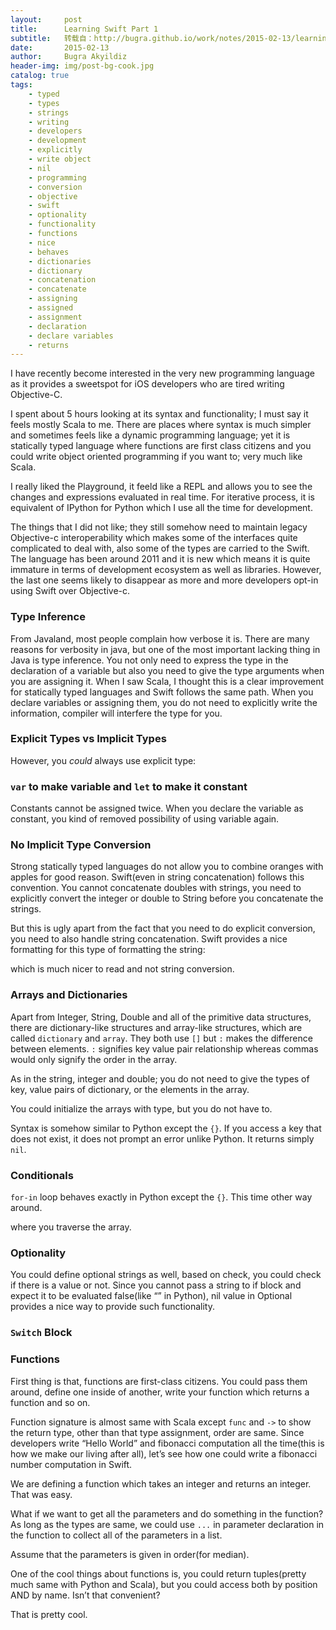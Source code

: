 ```yaml
---
layout:     post
title:      Learning Swift Part 1
subtitle:   转载自：http://bugra.github.io/work/notes/2015-02-13/learning-swift-part-1/
date:       2015-02-13
author:     Bugra Akyildiz
header-img: img/post-bg-cook.jpg
catalog: true
tags:
    - typed
    - types
    - strings
    - writing
    - developers
    - development
    - explicitly
    - write object
    - nil
    - programming
    - conversion
    - objective
    - swift
    - optionality
    - functionality
    - functions
    - nice
    - behaves
    - dictionaries
    - dictionary
    - concatenation
    - concatenate
    - assigning
    - assigned
    - assignment
    - declaration
    - declare variables
    - returns
---
```


I have recently become interested in the very new programming language as it 
provides a sweetspot for iOS developers who are tired writing Objective-C. 

I spent about 5 hours looking at its syntax and functionality; I must say it feels
mostly Scala to me. There are places where syntax is much simpler and sometimes
feels like a dynamic programming language; yet it is statically typed language where
functions are first class citizens and you could write object oriented programming
if you want to; very much like Scala. 

I really liked the Playground, it feeld like a REPL and allows you to see the
changes and expressions evaluated in real time. For iterative process, it is 
equivalent of IPython for Python which I use all the time for development.

The things that I did not like; they still somehow need to maintain legacy 
Objective-c interoperability which makes some of the interfaces quite complicated 
to deal with, also some of the types are carried to the Swift. The language has been
around 2011 and it is new which means it is quite immature in terms of development 
ecosystem as well as libraries. However, the last one seems likely to disappear 
as more and more developers opt-in using Swift over Objective-c.

### Type Inference

From Javaland, most people complain how verbose it is. There are many reasons
for verbosity in java, but one of the most important lacking thing in Java is 
type inference. You not only need to express the type in the declaration of a 
variable but also you need to give the type arguments when you are assigning it.
When I saw Scala, I thought this is a clear improvement for statically typed languages
and Swift follows the same path. When you declare variables or assigning them, you
do not need to explicitly write the information, compiler will interfere the type
for you.

### Explicit Types vs Implicit Types

However, you *could* always use explicit type:

### `var` to make variable and `let` to make it constant

Constants cannot be assigned twice. When you declare the variable as constant, you
kind of removed possibility of using variable again.

### No Implicit Type Conversion

Strong statically typed languages do not allow you to combine oranges with apples for
good reason. Swift(even in string concatenation) follows this convention. You cannot
concatenate doubles with strings, you need to explicitly convert the integer or 
double to String before you concatenate the strings.

But this is ugly apart from the fact that you need to do explicit conversion, you
need to also handle string concatenation. Swift provides a nice formatting for this
type of formatting the string:

which is much nicer to read and not string conversion.

### Arrays and Dictionaries

Apart from Integer, String, Double and all of the primitive data structures, there 
are dictionary-like structures and array-like structures, which are called `dictionary`
and `array`.
They both use `[]` but `:` makes the difference between elements. `:` signifies key
value pair relationship whereas commas would only signify the order in the array.

As in the string, integer and double; you do not need to give the types of key, value
pairs of dictionary, or the elements in the array.

You could initialize the arrays with type, but you do not have to.

Syntax is somehow similar to Python except the `{}`. If you access a key that does
not exist, it does not prompt an error unlike Python. It returns simply `nil`.

### Conditionals

`for-in` loop behaves exactly in Python except the `{}`. This time other way around.

where you traverse the array.

### Optionality

You could define optional strings as well, based on check, you could check if there 
is a value or not. Since you cannot pass a string to if block and expect it to be 
evaluated false(like “” in Python), nil value in Optional provides a nice way to
provide such functionality.

### `Switch` Block

### Functions

First thing is that, functions are first-class citizens. You could pass them around,
define one inside of another, write your function which returns a function and so on.

Function signature is almost same with Scala except `func` and `->` to show the
return type, other than that type assignment, order are same. Since developers write
“Hello World” and fibonacci computation all the time(this is how we make our living
after all), let’s see how one could write a fibonacci number computation in Swift.

We are defining a function which takes an integer and returns an integer. That was
easy.

What if we want to get all the parameters and do something in the function? As long
as the types are same, we could use `...` in parameter declaration in the function to collect
all of the parameters in a list.

Assume that the parameters is given in order(for median).

One of the cool things about functions is, you could return tuples(pretty much same
with Python and Scala), but you could access both by position AND by name. Isn’t that
convenient? 

That is pretty cool. 
